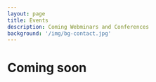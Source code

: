```yaml
---
layout: page
title: Events
description: Coming Webminars and Conferences
background: '/img/bg-contact.jpg'
---
```


# **Coming soon**
